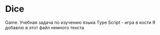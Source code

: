 # Dice
Game. Учебная задача по изучению языка Type Script - игра в кости
Я добавлю в этот файл немного текста